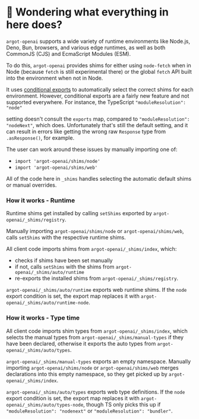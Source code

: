 # 👋 Wondering what everything in here does?

`argot-openai` supports a wide variety of runtime environments like Node.js, Deno, Bun, browsers, and various
edge runtimes, as well as both CommonJS (CJS) and EcmaScript Modules (ESM).

To do this, `argot-openai` provides shims for either using `node-fetch` when in Node (because `fetch` is still experimental there) or the global `fetch` API built into the environment when not in Node.

It uses [conditional exports](https://nodejs.org/api/packages.html#conditional-exports) to
automatically select the correct shims for each environment. However, conditional exports are a fairly new
feature and not supported everywhere. For instance, the TypeScript `"moduleResolution": "node"`

setting doesn't consult the `exports` map, compared to `"moduleResolution": "nodeNext"`, which does.
Unfortunately that's still the default setting, and it can result in errors like
getting the wrong raw `Response` type from `.asResponse()`, for example.

The user can work around these issues by manually importing one of:

- `import 'argot-openai/shims/node'`
- `import 'argot-openai/shims/web'`

All of the code here in `_shims` handles selecting the automatic default shims or manual overrides.

### How it works - Runtime

Runtime shims get installed by calling `setShims` exported by `argot-openai/_shims/registry`.

Manually importing `argot-openai/shims/node` or `argot-openai/shims/web`, calls `setShims` with the respective runtime shims.

All client code imports shims from `argot-openai/_shims/index`, which:

- checks if shims have been set manually
- if not, calls `setShims` with the shims from `argot-openai/_shims/auto/runtime`
- re-exports the installed shims from `argot-openai/_shims/registry`.

`argot-openai/_shims/auto/runtime` exports web runtime shims.
If the `node` export condition is set, the export map replaces it with `argot-openai/_shims/auto/runtime-node`.

### How it works - Type time

All client code imports shim types from `argot-openai/_shims/index`, which selects the manual types from `argot-openai/_shims/manual-types` if they have been declared, otherwise it exports the auto types from `argot-openai/_shims/auto/types`.

`argot-openai/_shims/manual-types` exports an empty namespace.
Manually importing `argot-openai/shims/node` or `argot-openai/shims/web` merges declarations into this empty namespace, so they get picked up by `argot-openai/_shims/index`.

`argot-openai/_shims/auto/types` exports web type definitions.
If the `node` export condition is set, the export map replaces it with `argot-openai/_shims/auto/types-node`, though TS only picks this up if `"moduleResolution": "nodenext"` or `"moduleResolution": "bundler"`.

